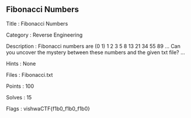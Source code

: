 ## Fibonacci Numbers

Title : Fibonacci Numbers

Category : Reverse Engineering

Description : Fibonacci numbers are (0 1) 1 2 3 5 8 13 21 34 55 89 ... Can you uncover the mystery between these numbers and the given txt file? ... 

Hints : None

Files : Fibonacci.txt

Points : 100

Solves : 15

Flags : vishwaCTF{f1b0_f1b0_f1b0}